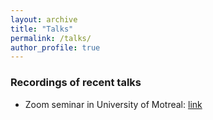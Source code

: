 ```yaml
---
layout: archive
title: "Talks"
permalink: /talks/
author_profile: true
---
```


### Recordings of recent talks

* Zoom seminar in University of Motreal: [link](https://www.youtube.com/watch?v=Hq96flCSCX4 "Fractonic topological phases")

